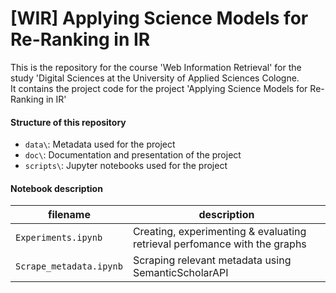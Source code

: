 # [WIR] Applying Science Models for Re-Ranking in IR
This is the repository for the course 'Web Information Retrieval' for the study 'Digital Sciences at the University of Applied Sciences Cologne.   
It contains the project code for the project 'Applying Science Models for Re-Ranking in IR'  

#### Structure of this repository
* `data\`: Metadata used for the project
* `doc\`: Documentation and presentation of the project
* `scripts\`: Jupyter notebooks used for the project

#### Notebook description
| filename                    | description                                                                                                                                                         |
| --------------------------- | ------------------------------------------------------------------------------------------------------------------------------------------------------------------- |
| `Experiments.ipynb` | Creating, experimenting & evaluating retrieval perfomance with the graphs |
| `Scrape_metadata.ipynb` | Scraping relevant metadata using SemanticScholarAPI|
